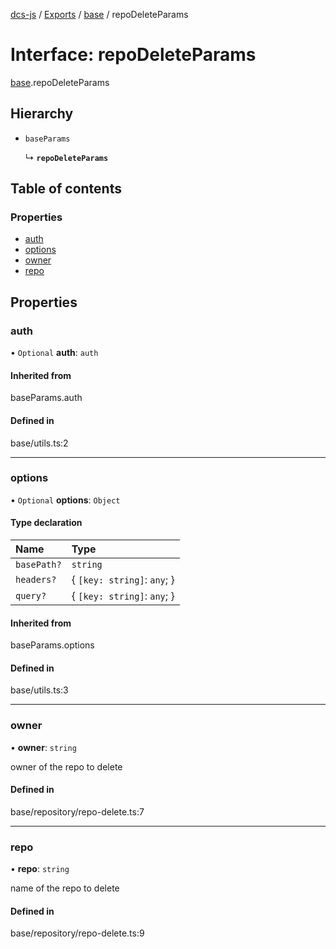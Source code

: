 [dcs-js](../README.md) / [Exports](../modules.md) / [base](../modules/base.md) / repoDeleteParams

# Interface: repoDeleteParams

[base](../modules/base.md).repoDeleteParams

## Hierarchy

- `baseParams`

  ↳ **`repoDeleteParams`**

## Table of contents

### Properties

- [auth](base.repoDeleteParams.md#auth)
- [options](base.repoDeleteParams.md#options)
- [owner](base.repoDeleteParams.md#owner)
- [repo](base.repoDeleteParams.md#repo)

## Properties

### <a id="auth" name="auth"></a> auth

• `Optional` **auth**: `auth`

#### Inherited from

baseParams.auth

#### Defined in

base/utils.ts:2

___

### <a id="options" name="options"></a> options

• `Optional` **options**: `Object`

#### Type declaration

| Name | Type |
| :------ | :------ |
| `basePath?` | `string` |
| `headers?` | { `[key: string]`: `any`;  } |
| `query?` | { `[key: string]`: `any`;  } |

#### Inherited from

baseParams.options

#### Defined in

base/utils.ts:3

___

### <a id="owner" name="owner"></a> owner

• **owner**: `string`

owner of the repo to delete

#### Defined in

base/repository/repo-delete.ts:7

___

### <a id="repo" name="repo"></a> repo

• **repo**: `string`

name of the repo to delete

#### Defined in

base/repository/repo-delete.ts:9
